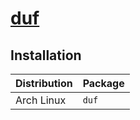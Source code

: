# [duf](https://github.com/muesli/duf)

## Installation

| Distribution | Package |
| ------------ | ------- |
| Arch Linux   | `duf`   |
